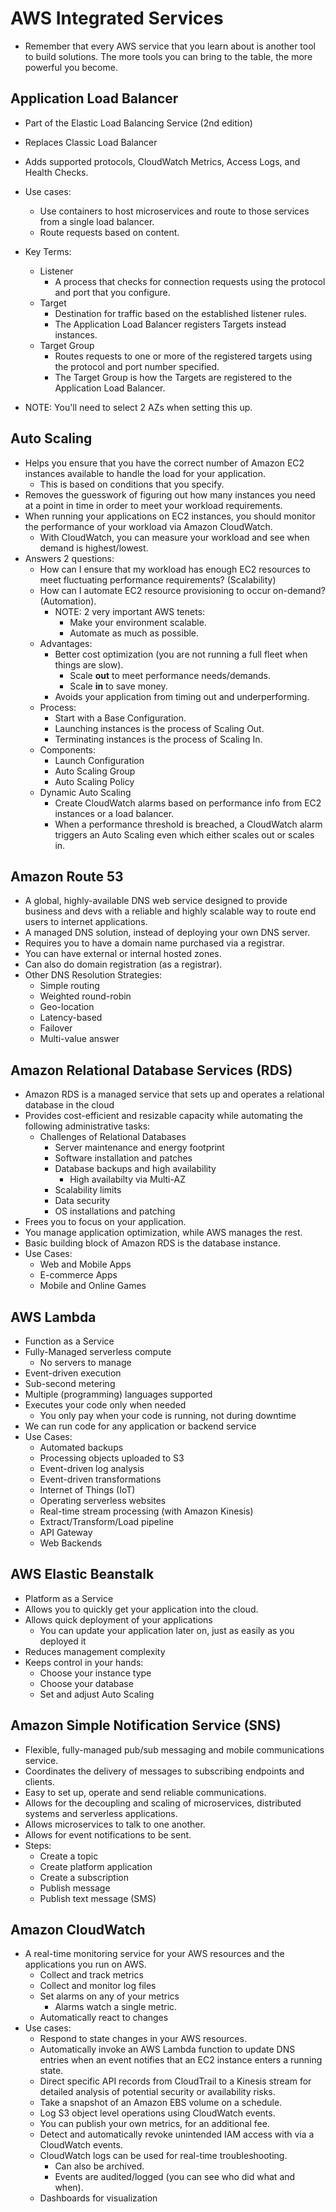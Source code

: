 # AWS Integrated Services
* Remember that every AWS service that you learn about is another tool 
  to build solutions. The more tools you can bring to the table, the 
  more powerful you become. 

## Application Load Balancer
* Part of the Elastic Load Balancing Service (2nd edition)
* Replaces Classic Load Balancer
* Adds supported protocols, CloudWatch Metrics, Access Logs, and Health 
  Checks.
* Use cases:
  * Use containers to host microservices and route to those services 
    from a single load balancer.
  * Route requests based on content.
* Key Terms:
  * Listener 
    * A process that checks for connection requests using the protocol 
      and port that you configure.
  * Target 
    * Destination for traffic based on the established listener rules.
    * The Application Load Balancer registers Targets instead instances.
  * Target Group 
    * Routes requests to one or more of the registered targets using the 
      protocol and port number specified.
    * The Target Group is how the Targets are registered to the 
      Application Load Balancer.

* NOTE: You'll need to select 2 AZs when setting this up.

## Auto Scaling
* Helps you ensure that you have the correct number of Amazon EC2
  instances available to handle the load for your application.
  * This is based on conditions that you specify.
* Removes the guesswork of figuring out how many instances you need at a 
  point in time in order to meet your workload requirements.
* When running your applications on EC2 instances, you should monitor 
  the performance of your workload via Amazon CloudWatch.
  * With CloudWatch, you can measure your workload and see when demand 
    is highest/lowest.
* Answers 2 questions:
  * How can I ensure that my workload has enough EC2 resources to meet
    fluctuating performance requirements? (Scalability)
  * How can I automate EC2 resource provisioning to occur on-demand?
    (Automation).
    * NOTE: 2 very important AWS tenets:
      * Make your environment scalable.
      * Automate as much as possible.
  * Advantages:
    * Better cost optimization (you are not running a full fleet when
      things are slow).
      * Scale **out** to meet performance needs/demands.
      * Scale **in** to save money.
    * Avoids your application from timing out and underperforming.
  * Process:
    * Start with a Base Configuration.
    * Launching instances is the process of Scaling Out.
    * Terminating instances is the process of Scaling In.
  * Components:
    * Launch Configuration
    * Auto Scaling Group
    * Auto Scaling Policy
  * Dynamic Auto Scaling
    * Create CloudWatch alarms based on performance info from EC2
      instances or a load balancer.
    * When a performance threshold is breached, a CloudWatch alarm
      triggers an Auto Scaling even which either scales out or scales
      in.

## Amazon Route 53
* A global, highly-available DNS web service designed to provide 
  business and devs with a reliable and highly scalable way to route end 
  users to internet applications.
* A managed DNS solution, instead of deploying your own DNS server.
* Requires you to have a domain name purchased via a registrar.
* You can have external or internal hosted zones.
* Can also do domain registration (as a registrar).
* Other DNS Resolution Strategies:
  * Simple routing
  * Weighted round-robin
  * Geo-location
  * Latency-based
  * Failover
  * Multi-value answer

## Amazon Relational Database Services (RDS)
* Amazon RDS is a managed service that sets up and operates a relational 
  database in the cloud
* Provides cost-efficient and resizable capacity while automating the
  following administrative tasks:
  * Challenges of Relational Databases
    * Server maintenance and energy footprint
    * Software installation and patches
    * Database backups and high availability
      * High availabilty via Multi-AZ
    * Scalability limits
    * Data security
    * OS installations and patching
* Frees you to focus on your application.
* You manage application optimization, while AWS manages the rest.
* Basic building block of Amazon RDS is the database instance.
* Use Cases:
  * Web and Mobile Apps
  * E-commerce Apps
  * Mobile and Online Games

## AWS Lambda
* Function as a Service
* Fully-Managed serverless compute
  * No servers to manage
* Event-driven execution
* Sub-second metering
* Multiple (programming) languages supported
* Executes your code only when needed
  * You only pay when your code is running, not during downtime
* We can run code for any application or backend service
* Use Cases:
  * Automated backups
  * Processing objects uploaded to S3
  * Event-driven log analysis
  * Event-driven transformations
  * Internet of Things (IoT)
  * Operating serverless websites
  * Real-time stream processing (with Amazon Kinesis)
  * Extract/Transform/Load pipeline
  * API Gateway
  * Web Backends

## AWS Elastic Beanstalk
* Platform as a Service
* Allows you to quickly get your application into the cloud.
* Allows quick deployment of your applications
  * You can update your application later on, just as easily as you 
    deployed it
* Reduces management complexity
* Keeps control in your hands:
  * Choose your instance type
  * Choose your database
  * Set and adjust Auto Scaling

## Amazon Simple Notification Service (SNS)
* Flexible, fully-managed pub/sub messaging and mobile communications
  service.
* Coordinates the delivery of messages to subscribing endpoints and
  clients.
* Easy to set up, operate and send reliable communications.
* Allows for the decoupling and scaling of microservices, distributed
  systems and serverless applications.
* Allows microservices to talk to one another.
* Allows for event notifications to be sent.
* Steps:
  * Create a topic
  * Create platform application
  * Create a subscription
  * Publish message
  * Publish text message (SMS)

## Amazon CloudWatch
* A real-time monitoring service for your AWS resources and the 
  applications you run on AWS.
  * Collect and track metrics
  * Collect and monitor log files
  * Set alarms on any of your metrics
    * Alarms watch a single metric.
  * Automatically react to changes
* Use cases:
  * Respond to state changes in your AWS resources.
  * Automatically invoke an AWS Lambda function to update DNS entries
    when an event notifies that an EC2 instance enters a running
    state.
  * Direct specific API records from CloudTrail to a Kinesis stream
    for detailed analysis of potential security or availability risks.
  * Take a snapshot of an Amazon EBS volume on a schedule.
  * Log S3 object level operations using CloudWatch events.
  * You can publish your own metrics, for an additional fee.
  * Detect and automatically revoke unintended IAM access with via a 
    CloudWatch events.
  * CloudWatch logs can be used for real-time troubleshooting.
    * Can also be archived.
    * Events are audited/logged (you can see who did what and when).
  * Dashboards for visualization

